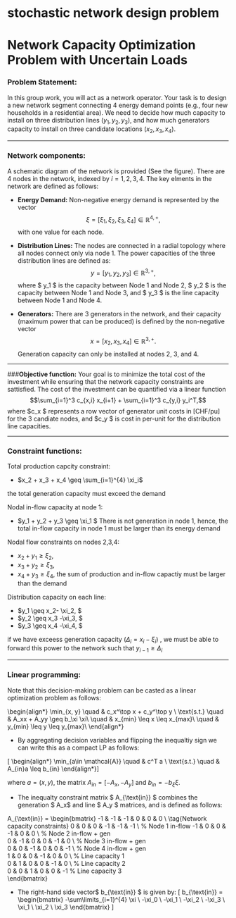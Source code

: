 # stochastic network design problem



# **Network Capacity Optimization Problem with Uncertain Loads**

### **Problem Statement:**

In this group work, you will act as a network operator. Your task is to design a new network segment connecting 4 energy demand points (e.g., four new households in a residential area). We need to decide how much capacity to install on three distribution lines ($y_1, y_2, y_3$), and how much generators capacity to install on three candidate locations ($x_2,x_3,x_4$).

----

### **Network components:**

A schematic diagram of the network is provided (See the figure). There are 4 nodes in the network, indexed by $i=1,2,3,4$. The key elments in the network are defined as follows:

- **Energy Demand:** Non-negative energy demand is represented by the vector  
$$\xi = [\xi_1,\xi_2,\xi_3,\xi_4] \in \mathbb{R}^{4,+} ,$$ with one value for each node.



- **Distribution Lines:** The nodes are connected in a radial topology where all nodes connect only via node 1. The power capacities of the three distribution lines are defined as:
$$y = [y_1,y_2,y_3] \in \mathbb{R}^{3,+},$$
where $ y_1 $ is the capacity between Node 1 and Node 2, $ y_2 $ is the capacity between Node 1 and Node 3, and $ y_3 $ is the line capacity between Node 1 and Node 4.




- **Generators:** There are 3 generators in the network, and their capacity (maximum power that can be produced) is defined by the non-negative vector
$$x = [x_2,x_3,x_4]\in \mathbb{R}^{3,+}.$$
Generation capacity can only be installed at nodes 2, 3, and 4.


----

###**Objective function:**
Your goal is to minimize the total cost of the investment while ensuring that the network capacity constraints are sattisfied. The cost of the investment can be quantified via a linear function $$\sum_{i=1}^3 c_{x,i} x_{i+1} + \sum_{i=1}^3 c_{y,i} y_i^T,$$ where $c_x $ represents a row vector of generator unit costs in [CHF/pu] for the 3 candiate nodes, and $c_y $ is cost in per-unit for the distribution line capacities.

----

### **Constraint functions:**

Total production capcity constraint:
* $x_2 + x_3 + x_4 \geq \sum_{i=1}^{4} \xi_i$

the total generation capacity must exceed the demand


Nodal in-flow capacity at node 1:
* $y_1 + y_2 + y_3 \geq \xi_1 $
There is not generation in node 1, hence, the total in-flow capacity in node 1 must be larger than its energy demand

Nodal flow constraints on nodes 2,3,4:
* $x_2 + y_1 \geq \xi_2,$
* $x_3 + y_2 \geq \xi_3,$
* $x_4 + y_3 \geq \xi_4,$
the sum of production and in-flow capactiy must be larger than the demand


Distribution capacity on each line:
* $y_1 \geq  x_2- \xi_2, $
* $y_2 \geq  x_3 -\xi_3, $
* $y_3 \geq  x_4 -\xi_4, $

if we have exceess generation capacity ($\Delta_i = x_i - \xi_i$) , we must be able to forward this power to the network such that $y_{i-1} \geq \Delta_i$

----

### **Linear programming:**


Note that this decision-making problem can be casted as a linear optimization problem as follows:

\begin{align*}
\min_{x, y} \quad & c_x^\top x + c_y^\top y \\
\text{s.t.} \quad & A_xx  + A_yy \geq b_\xi \xi\\
 \quad & x_{min} \leq x  \leq x_{max}\\
  \quad & y_{min} \leq y  \leq y_{max}\\
\end{align*}

* By aggregating decision variables and flipping the inequaltiy sign we can write this as a compact LP as follows:

\[
\begin{align*}
\min_{a\in \mathcal{A}} \quad & c^T a \\
\text{s.t.} \quad & A_{in}a \leq b_{in}
\end{align*}\]

where $a=(x,y)$, the matrix $A_{in} = [-A_x, -A_y]$ and $b_{in} = -b_\xi \xi$.


* The inequalty constraint matrix $ A_{\text{in}} $ combines the generation $ A_x$ and line $ A_y $ matrices, and is defined as follows:

 
A_{\text{in}} =
\begin{bmatrix}
-1 & -1 & -1 & 0 & 0 & 0 \\    \tag{Network capacity constraints}
0 & 0 & 0 & -1 & -1 & -1 \\   %  Node 1 in-flow
-1 & 0 & 0 & -1 & 0 & 0 \\    % Node 2 in-flow + gen  
0 & -1 & 0 & 0 & -1 & 0 \\    % Node 3 in-flow + gen  
0 & 0 & -1 & 0 & 0 & -1 \\    % Node 4 in-flow + gen  
1 & 0 & 0 & -1 & 0 & 0 \\   % Line capacity 1  
0 & 1 & 0 & 0 & -1 & 0 \\   % Line capacity 2  
0 & 0 & 1 & 0 & 0 & -1      % Line capacity 3  
\end{bmatrix}
 
* The right-hand side vector$ b_{\text{in}} $ is given by:
\[
b_{\text{in}} =
\begin{bmatrix}
-\sum\limits_{i=1}^{4} \xi \\
-\xi_0 \\
-\xi_1 \\
-\xi_2 \\
-\xi_3 \\
\xi_1 \\
\xi_2 \\
\xi_3
\end{bmatrix}
\]

